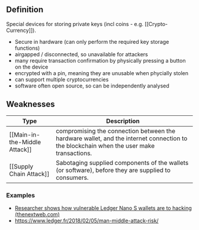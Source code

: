 ## Definition
Special devices for storing private keys (incl coins - e.g. [[Crypto-Currency]]).
- Secure in hardware (can only perform the required key storage functions)
- airgapped / disconnected, so unavailable for attackers
- many require transaction confirmation by physically pressing a button on the device
- encrypted with a pin, meaning they are unusable when phycially stolen
- can support multiple cryptocurrencies
- software often open source, so can be independently analysed
## Weaknesses
| Type | Description |
| ---- | ---- |
| [[Main-in-the-Middle Attack]] | compromising the connection between the hardware wallet, and the internet connection to the blockchain when the user make transactions. |
| [[Supply Chain Attack]] | Sabotaging supplied components of the wallets (or software), before they are supplied to consumers. |
### Examples
- [Researcher shows how vulnerable Ledger Nano S wallets are to hacking (thenextweb.com)](https://thenextweb.com/news/ledger-nano-s-hack-cryptocurrency)
- https://www.ledger.fr/2018/02/05/man-middle-attack-risk/
